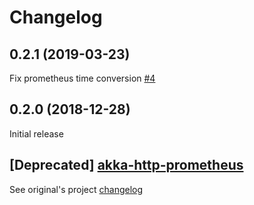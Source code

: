 # Changelog


## 0.2.1 (2019-03-23)

Fix prometheus time conversion [#4](https://github.com/RustedBones/akka-http-metrics/issues/4)

## 0.2.0 (2018-12-28)

Initial release

## [Deprecated] [akka-http-prometheus](https://github.com/RustedBones/akka-http-prometheus)

See original's project [changelog](https://github.com/RustedBones/akka-http-prometheus/blob/master/CHANGELOG.md)